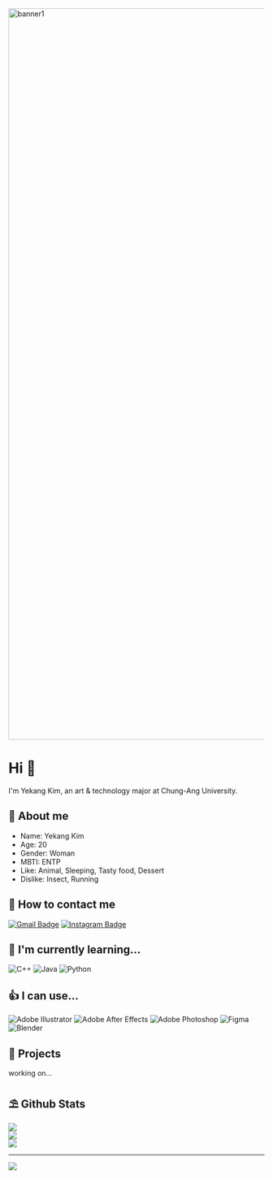 <img width="1440" alt="banner1" src="https://github.com/user-attachments/assets/7fa406bc-4a02-4219-88a5-874ddd066ad2">

# Hi 👋
I'm Yekang Kim, an art & technology major at Chung-Ang University.

## 🙂 About me
- Name: Yekang Kim
- Age: 20
- Gender: Woman
- MBTI: ENTP
- Like: Animal, Sleeping, Tasty food, Dessert
- Dislike: Insect, Running

## 📌 How to contact me
[![Gmail Badge](https://img.shields.io/badge/Gmail-EA4335?style=flat&logo=Gmail&logoColor=white)](mailto:kiming810@gmail.com)
[![Instagram Badge](https://img.shields.io/badge/Instagram-E4405F?style=flat&logo=Instagram&logoColor=white)](https://www.instagram.com/yekangkim0810/)

## 🍑 I'm currently learning...
![C++](https://img.shields.io/badge/c++-%2300599C.svg?style=for-the-badge&logo=c%2B%2B&logoColor=white) ![Java](https://img.shields.io/badge/java-%23ED8B00.svg?style=for-the-badge&logo=openjdk&logoColor=white) ![Python](https://img.shields.io/badge/python-3670A0?style=for-the-badge&logo=python&logoColor=ffdd54) 

## 👍 I can use...
![Adobe Illustrator](https://img.shields.io/badge/adobe%20illustrator-%23FF9A00.svg?style=for-the-badge&logo=adobe%20illustrator&logoColor=white) ![Adobe After Effects](https://img.shields.io/badge/Adobe%20After%20Effects-9999FF.svg?style=for-the-badge&logo=Adobe%20After%20Effects&logoColor=white) ![Adobe Photoshop](https://img.shields.io/badge/adobe%20photoshop-%2331A8FF.svg?style=for-the-badge&logo=adobe%20photoshop&logoColor=white) ![Figma](https://img.shields.io/badge/figma-%23F24E1E.svg?style=for-the-badge&logo=figma&logoColor=white) ![Blender](https://img.shields.io/badge/blender-%23F5792A.svg?style=for-the-badge&logo=blender&logoColor=white)

## 🐹 Projects
working on...

## ⛱ Github Stats
![](https://github-readme-stats.vercel.app/api?username=kim-0810&theme=rose&hide_border=false&include_all_commits=false&count_private=false)<br/>
![](https://github-readme-streak-stats.herokuapp.com/?user=kim-0810&theme=rose&hide_border=false)<br/>
![](https://github-readme-stats.vercel.app/api/top-langs/?username=kim-0810&theme=rose&hide_border=false&include_all_commits=false&count_private=false&layout=compact)

---
[![](https://visitcount.itsvg.in/api?id=kim-0810&icon=3&color=5)](https://visitcount.itsvg.in)
